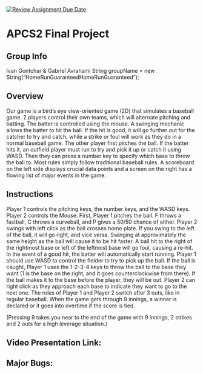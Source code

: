 [![Review Assignment Due Date](https://classroom.github.com/assets/deadline-readme-button-24ddc0f5d75046c5622901739e7c5dd533143b0c8e959d652212380cedb1ea36.svg)](https://classroom.github.com/a/syDSSnTt)
# APCS2 Final Project

## Group Info
Ivan Gontchar & Gabriel Avrahami
String groupName = new String(“HomeRunGuaranteedHomeRunGuaranteed”);

## Overview
Our game is a bird’s eye view-oriented game (2D) that simulates a baseball game. 2 players control their own teams, which will alternate pitching and batting. The batter is controlled using the mouse. A swinging mechanic allows the batter to hit the ball. If the hit is good, it will go further out for the catcher to try and catch, while a strike or foul will work as they do in a normal baseball game. The other player first pitches the ball. If the batter hits it, an outfield player must run to try and pick it up or catch it using WASD. Then they can press a number key to specify which base to throw the ball to. Most rules simply follow traditional baseball rules. A scoreboard on the left side displays crucial data points and a screen on the right has a flowing list of major events in the game.

## Instructions
Player 1 controls the pitching keys, the number keys, and the WASD keys. Player 2 controls the Mouse.
First, Player 1 pitches the ball. F throws a fastball, C throws a curveball, and P gives a 50/50 chance of either.
Player 2 swings with left click as the ball crosses home plate. 
If you swing to the left of the ball, it will go right, and vice versa. Swinging at approximately the same height as the ball will cause it to be hit faster.
A ball hit to the right of the rightmost base or left of the leftmost base will go foul, causing a re-hit.
In the event of a good hit, the batter will automatically start running.
Player 1 should use WASD to control the fielder to try to pick up the ball.
If the ball is caught, Player 1 uses the 1-2-3-4 keys to throw the ball to the base they want (1 is the base on the right, and it goes counterclockwise from there).
If the ball makes it to the base before the player, they will be out.
Player 2 can right click as they approach each base to indicate they want to go to the next one.
The roles of Player 1 and Player 2 switch after 3 outs, like in regular baseball.
When the game gets through 9 innings, a winner is declared or it goes into overtime if the score is tied.

(Pressing 9 takes you near to the end of the game with 9 innings, 2 strikes and 2 outs for a high leverage situation.)

## Video Presentation Link:


## Major Bugs:
